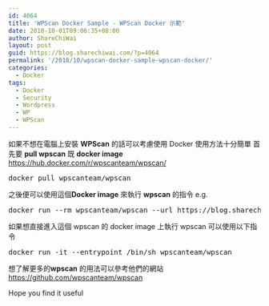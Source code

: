 ```yaml
---
id: 4064
title: 'WPScan Docker Sample - WPScan Docker 示範'
date: 2018-10-01T09:06:35+08:00
author: ShareChiWai
layout: post
guid: https://blog.sharechiwai.com/?p=4064
permalink: '/2018/10/wpscan-docker-sample-wpscan-docker/'
categories:
  - Docker
tags:
  - Docker
  - Security
  - Wordpress
  - WP
  - WPScan
---
```


如果不想在電腦上安裝 **WPScan** 的話可以考慮使用 Docker
使用方法十分簡單
首先要 **pull wpscan** 既 **docker image**
<https://hub.docker.com/r/wpscanteam/wpscan/>

<pre>docker pull wpscanteam/wpscan
</pre>

之後便可以使用這個**Docker image** 來執行 **wpscan** 的指令
e.g.

<pre>docker run --rm wpscanteam/wpscan --url https://blog.sharechiwai.com
</pre>

如果想直接進入這個 wpscan 的 docker image 上執行 wpscan 可以使用以下指令

<pre>docker run -it --entrypoint /bin/sh wpscanteam/wpscan
</pre>

想了解更多的**wpscan** 的用法可以參考他們的網站
<https://github.com/wpscanteam/wpscan>

Hope you find it useful
